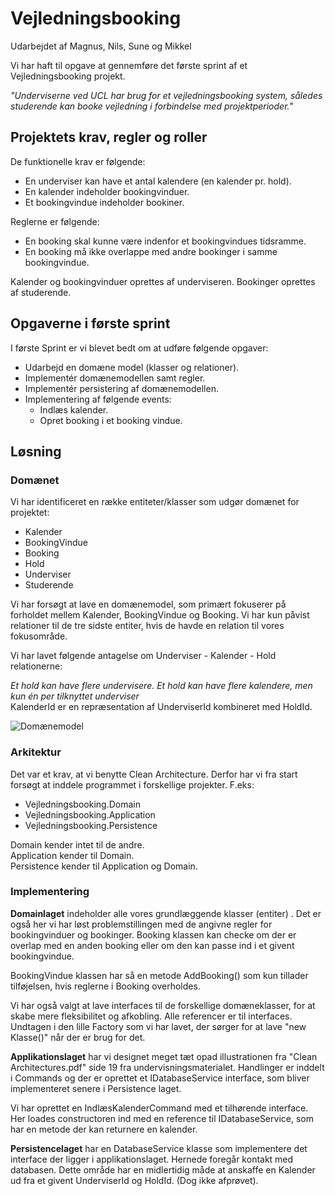 # Vejledningsbooking

Udarbejdet af Magnus, Nils, Sune og Mikkel

Vi har haft til opgave at gennemføre det første sprint af et Vejledningsbooking projekt. 

*"Underviserne ved UCL har brug for et vejledningsbooking system, således studerende kan booke vejledning i forbindelse med projektperioder."*

## Projektets krav, regler og roller

De funktionelle krav er følgende:
- En underviser kan have et antal kalendere (en kalender pr. hold).
- En kalender indeholder bookingvinduer.
- Et bookingvindue indeholder bookiner.

Reglerne er følgende:
- En booking skal kunne være indenfor et bookingvindues tidsramme.
- En booking må ikke overlappe med andre bookinger i samme bookingvindue.

Kalender og bookingvinduer oprettes af underviseren.
Bookinger oprettes af studerende.

## Opgaverne i første sprint

I første Sprint er vi blevet bedt om at udføre følgende opgaver:

* Udarbejd en domæne model (klasser og relationer).
* Implementér domænemodellen samt regler.
* Implementér persistering af domænemodellen.
* Implementering af følgende events:
  * Indlæs kalender.
  * Opret booking i et booking vindue.


## Løsning

### Domænet

Vi har identificeret en række entiteter/klasser som udgør domænet for projektet:

* Kalender
* BookingVindue
* Booking
* Hold
* Underviser
* Studerende

Vi har forsøgt at lave en domænemodel, som primært fokuserer på forholdet mellem Kalender, BookingVindue og Booking. Vi har kun påvist relationer til de tre sidste entiter, hvis de havde en relation til vores fokusområde.

Vi har lavet følgende antagelse om Underviser - Kalender - Hold relationerne:

*Et hold kan have flere undervisere. Et hold kan have flere kalendere, men kun én per tilknyttet underviser*  
KalenderId er en repræsentation af UnderviserId kombineret med HoldId.  

![Domænemodel](/design/Domænemodel.png)


### Arkitektur

Det var et krav, at vi benytte Clean Architecture. 
Derfor har vi fra start forsøgt at inddele programmet i forskellige projekter.
F.eks:
* Vejledningsbooking.Domain
* Vejledningsbooking.Application
* Vejledningsbooking.Persistence

Domain kender intet til de andre.  
Application kender til Domain.  
Persistence kender til Application og Domain.


### Implementering

**Domainlaget** indeholder alle vores grundlæggende klasser (entiter) . Det er også her vi har løst problemstillingen med de angivne regler for bookingvinduer og bookinger. Booking klassen kan checke om der er overlap med en anden booking eller om den kan passe ind i et givent bookingvindue.

BookingVindue klassen har så en metode AddBooking() som kun tillader tilføjelsen, hvis reglerne i Booking overholdes.

Vi har også valgt at lave interfaces til de forskellige domæneklasser, for at skabe mere fleksibilitet og afkobling. Alle referencer er til interfaces.
Undtagen i den lille Factory som vi har lavet, der sørger for at lave "new Klasse()" når der er brug for det.


**Applikationslaget** har vi designet meget tæt opad illustrationen fra "Clean Architectures.pdf" side 19 fra undervisningsmaterialet.
Handlinger er inddelt i Commands og der er oprettet et IDatabaseService interface, som bliver implementeret senere i Persistence laget.

Vi har oprettet en IndlæsKalenderCommand med et tilhørende interface. Her loades constructoren ind med en reference til IDatabaseService, som har en metode der kan returnere en kalender.


**Persistencelaget** har en DatabaseService klasse som implementere det interface der ligger i applikationslaget. Hernede foregår kontakt med databasen. Dette område har en midlertidig måde at anskaffe en Kalender ud fra et givent UnderviserId og HoldId. (Dog ikke afprøvet).
